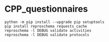 # CPP_questionnaires


```
python -m pip install --upgrade pip setuptools
pip install reproschema requests_cache
reproschema -l DEBUG validate activities
reproschema -l DEBUG validate protocols
```